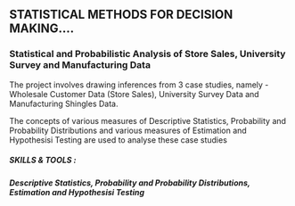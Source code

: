 ## STATISTICAL METHODS FOR DECISION MAKING.... 

### Statistical and Probabilistic Analysis of Store Sales, University Survey and Manufacturing Data

The project involves drawing inferences from 3 case studies, namely - Wholesale Customer Data (Store Sales), University Survey Data and Manufacturing Shingles Data. 

The concepts of various measures of Descriptive Statistics, Probability and Probability Distributions and various measures of Estimation and Hypothesisi Testing are used to analyse these case studies

##### SKILLS & TOOLS :
##### Descriptive Statistics, Probability and Probability Distributions, Estimation and Hypothesisi Testing
